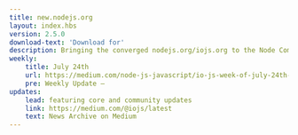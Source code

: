 ```yaml
---
title: new.nodejs.org
layout: index.hbs
version: 2.5.0
download-text: 'Download for'
description: Bringing the converged nodejs.org/iojs.org to the Node Community!
weekly:
    title: July 24th
    url: https://medium.com/node-js-javascript/io-js-week-of-july-24th-93238b278a8d
    pre: Weekly Update –
updates:
    lead: featuring core and community updates
    link: https://medium.com/@iojs/latest
    text: News Archive on Medium
---
```

